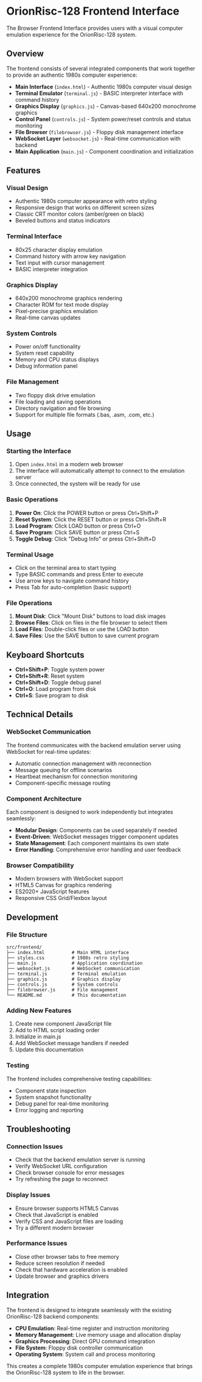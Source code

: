 # OrionRisc-128 Frontend Interface

The Browser Frontend Interface provides users with a visual computer emulation experience for the OrionRisc-128 system.

## Overview

The frontend consists of several integrated components that work together to provide an authentic 1980s computer experience:

- **Main Interface** (`index.html`) - Authentic 1980s computer visual design
- **Terminal Emulator** (`terminal.js`) - BASIC interpreter interface with command history
- **Graphics Display** (`graphics.js`) - Canvas-based 640x200 monochrome graphics
- **Control Panel** (`controls.js`) - System power/reset controls and status monitoring
- **File Browser** (`filebrowser.js`) - Floppy disk management interface
- **WebSocket Layer** (`websocket.js`) - Real-time communication with backend
- **Main Application** (`main.js`) - Component coordination and initialization

## Features

### Visual Design
- Authentic 1980s computer appearance with retro styling
- Responsive design that works on different screen sizes
- Classic CRT monitor colors (amber/green on black)
- Beveled buttons and status indicators

### Terminal Interface
- 80x25 character display emulation
- Command history with arrow key navigation
- Text input with cursor management
- BASIC interpreter integration

### Graphics Display
- 640x200 monochrome graphics rendering
- Character ROM for text mode display
- Pixel-precise graphics emulation
- Real-time canvas updates

### System Controls
- Power on/off functionality
- System reset capability
- Memory and CPU status displays
- Debug information panel

### File Management
- Two floppy disk drive emulation
- File loading and saving operations
- Directory navigation and file browsing
- Support for multiple file formats (.bas, .asm, .com, etc.)

## Usage

### Starting the Interface

1. Open `index.html` in a modern web browser
2. The interface will automatically attempt to connect to the emulation server
3. Once connected, the system will be ready for use

### Basic Operations

1. **Power On**: Click the POWER button or press Ctrl+Shift+P
2. **Reset System**: Click the RESET button or press Ctrl+Shift+R
3. **Load Program**: Click LOAD button or press Ctrl+O
4. **Save Program**: Click SAVE button or press Ctrl+S
5. **Toggle Debug**: Click "Debug Info" or press Ctrl+Shift+D

### Terminal Usage

- Click on the terminal area to start typing
- Type BASIC commands and press Enter to execute
- Use arrow keys to navigate command history
- Press Tab for auto-completion (basic support)

### File Operations

1. **Mount Disk**: Click "Mount Disk" buttons to load disk images
2. **Browse Files**: Click on files in the file browser to select them
3. **Load Files**: Double-click files or use the LOAD button
4. **Save Files**: Use the SAVE button to save current program

## Keyboard Shortcuts

- **Ctrl+Shift+P**: Toggle system power
- **Ctrl+Shift+R**: Reset system
- **Ctrl+Shift+D**: Toggle debug panel
- **Ctrl+O**: Load program from disk
- **Ctrl+S**: Save program to disk

## Technical Details

### WebSocket Communication

The frontend communicates with the backend emulation server using WebSocket for real-time updates:

- Automatic connection management with reconnection
- Message queuing for offline scenarios
- Heartbeat mechanism for connection monitoring
- Component-specific message routing

### Component Architecture

Each component is designed to work independently but integrates seamlessly:

- **Modular Design**: Components can be used separately if needed
- **Event-Driven**: WebSocket messages trigger component updates
- **State Management**: Each component maintains its own state
- **Error Handling**: Comprehensive error handling and user feedback

### Browser Compatibility

- Modern browsers with WebSocket support
- HTML5 Canvas for graphics rendering
- ES2020+ JavaScript features
- Responsive CSS Grid/Flexbox layout

## Development

### File Structure

```
src/frontend/
├── index.html          # Main HTML interface
├── styles.css          # 1980s retro styling
├── main.js             # Application coordination
├── websocket.js        # WebSocket communication
├── terminal.js         # Terminal emulation
├── graphics.js         # Graphics display
├── controls.js         # System controls
├── filebrowser.js      # File management
└── README.md           # This documentation
```

### Adding New Features

1. Create new component JavaScript file
2. Add to HTML script loading order
3. Initialize in main.js
4. Add WebSocket message handlers if needed
5. Update this documentation

### Testing

The frontend includes comprehensive testing capabilities:

- Component state inspection
- System snapshot functionality
- Debug panel for real-time monitoring
- Error logging and reporting

## Troubleshooting

### Connection Issues

- Check that the backend emulation server is running
- Verify WebSocket URL configuration
- Check browser console for error messages
- Try refreshing the page to reconnect

### Display Issues

- Ensure browser supports HTML5 Canvas
- Check that JavaScript is enabled
- Verify CSS and JavaScript files are loading
- Try a different modern browser

### Performance Issues

- Close other browser tabs to free memory
- Reduce screen resolution if needed
- Check that hardware acceleration is enabled
- Update browser and graphics drivers

## Integration

The frontend is designed to integrate seamlessly with the existing OrionRisc-128 backend components:

- **CPU Emulation**: Real-time register and instruction monitoring
- **Memory Management**: Live memory usage and allocation display
- **Graphics Processing**: Direct GPU command integration
- **File System**: Floppy disk controller communication
- **Operating System**: System call and process monitoring

This creates a complete 1980s computer emulation experience that brings the OrionRisc-128 system to life in the browser.
